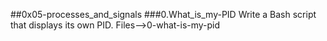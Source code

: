##0x05-processes_and_signals
###0.What_is_my-PID
Write a Bash script that displays its own PID.
Files-->0-what-is-my-pid

